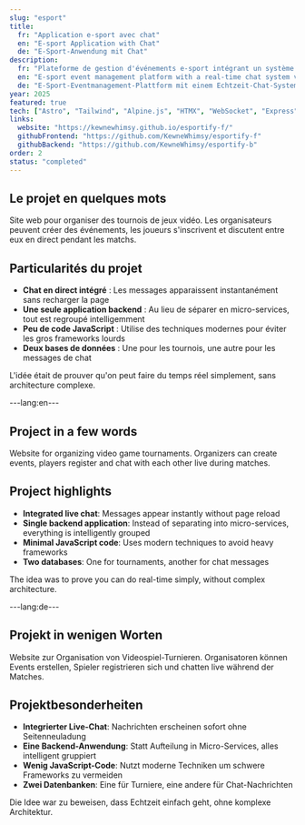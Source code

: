 ```yaml
---
slug: "esport"
title:
  fr: "Application e-sport avec chat"
  en: "E-sport Application with Chat"
  de: "E-Sport-Anwendung mit Chat"
description:
  fr: "Plateforme de gestion d'événements e-sport intégrant un système de chat en temps réel via WebSocket et HTMX."
  en: "E-sport event management platform with a real-time chat system via WebSocket and HTMX."
  de: "E-Sport-Eventmanagement-Plattform mit einem Echtzeit-Chat-System über WebSocket und HTMX."
year: 2025
featured: true
tech: ["Astro", "Tailwind", "Alpine.js", "HTMX", "WebSocket", "Express", "PostgreSQL", "MongoDB"]
links:
  website: "https://kewnewhimsy.github.io/esportify-f/"
  githubFrontend: "https://github.com/KewneWhimsy/esportify-f"
  githubBackend: "https://github.com/KewneWhimsy/esportify-b"
order: 2
status: "completed"
---
```


## Le projet en quelques mots

Site web pour organiser des tournois de jeux vidéo. Les organisateurs peuvent créer des événements, les joueurs s'inscrivent et discutent entre eux en direct pendant les matchs.

## Particularités du projet

- **Chat en direct intégré** : Les messages apparaissent instantanément sans recharger la page
- **Une seule application backend** : Au lieu de séparer en micro-services, tout est regroupé intelligemment 
- **Peu de code JavaScript** : Utilise des techniques modernes pour éviter les gros frameworks lourds
- **Deux bases de données** : Une pour les tournois, une autre pour les messages de chat

L'idée était de prouver qu'on peut faire du temps réel simplement, sans architecture complexe.

---lang:en---

## Project in a few words

Website for organizing video game tournaments. Organizers can create events, players register and chat with each other live during matches.

## Project highlights

- **Integrated live chat**: Messages appear instantly without page reload
- **Single backend application**: Instead of separating into micro-services, everything is intelligently grouped
- **Minimal JavaScript code**: Uses modern techniques to avoid heavy frameworks
- **Two databases**: One for tournaments, another for chat messages

The idea was to prove you can do real-time simply, without complex architecture.

---lang:de---

## Projekt in wenigen Worten

Website zur Organisation von Videospiel-Turnieren. Organisatoren können Events erstellen, Spieler registrieren sich und chatten live während der Matches.

## Projektbesonderheiten

- **Integrierter Live-Chat**: Nachrichten erscheinen sofort ohne Seitenneuladung
- **Eine Backend-Anwendung**: Statt Aufteilung in Micro-Services, alles intelligent gruppiert
- **Wenig JavaScript-Code**: Nutzt moderne Techniken um schwere Frameworks zu vermeiden
- **Zwei Datenbanken**: Eine für Turniere, eine andere für Chat-Nachrichten

Die Idee war zu beweisen, dass Echtzeit einfach geht, ohne komplexe Architektur.